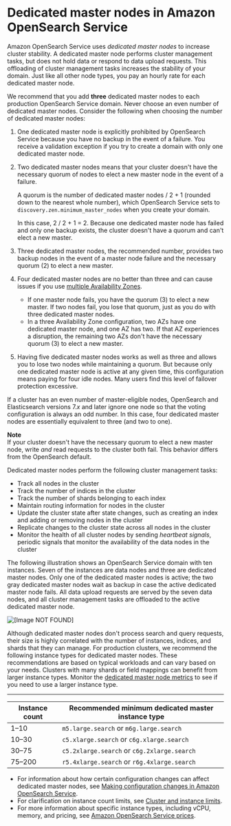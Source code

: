 # Dedicated master nodes in Amazon OpenSearch Service<a name="managedomains-dedicatedmasternodes"></a>

Amazon OpenSearch Service uses *dedicated master nodes* to increase cluster stability\. A dedicated master node performs cluster management tasks, but does not hold data or respond to data upload requests\. This offloading of cluster management tasks increases the stability of your domain\. Just like all other node types, you pay an hourly rate for each dedicated master node\.

We recommend that you add **three** dedicated master nodes to each production OpenSearch Service domain\. Never choose an even number of dedicated master nodes\. Consider the following when choosing the number of dedicated master nodes:

1. One dedicated master node is explicitly prohibited by OpenSearch Service because you have no backup in the event of a failure\. You receive a validation exception if you try to create a domain with only one dedicated master node\.

1. Two dedicated master nodes means that your cluster doesn't have the necessary quorum of nodes to elect a new master node in the event of a failure\.

   A quorum is the number of dedicated master nodes / 2 \+ 1 \(rounded down to the nearest whole number\), which OpenSearch Service sets to `discovery.zen.minimum_master_nodes` when you create your domain\.

   In this case, 2 / 2 \+ 1 = 2\. Because one dedicated master node has failed and only one backup exists, the cluster doesn't have a quorum and can't elect a new master\.

1. Three dedicated master nodes, the recommended number, provides two backup nodes in the event of a master node failure and the necessary quorum \(2\) to elect a new master\.

1. Four dedicated master nodes are no better than three and can cause issues if you use [multiple Availability Zones](managedomains-multiaz.md)\.
   + If one master node fails, you have the quorum \(3\) to elect a new master\. If two nodes fail, you lose that quorum, just as you do with three dedicated master nodes\.
   + In a three Availability Zone configuration, two AZs have one dedicated master node, and one AZ has two\. If that AZ experiences a disruption, the remaining two AZs don't have the necessary quorum \(3\) to elect a new master\.

1. Having five dedicated master nodes works as well as three and allows you to lose two nodes while maintaining a quorum\. But because only one dedicated master node is active at any given time, this configuration means paying for four idle nodes\. Many users find this level of failover protection excessive\.

If a cluster has an even number of master\-eligible nodes, OpenSearch and Elasticsearch versions 7\.*x* and later ignore one node so that the voting configuration is always an odd number\. In this case, four dedicated master nodes are essentially equivalent to three \(and two to one\)\.

**Note**  
If your cluster doesn't have the necessary quorum to elect a new master node, write *and* read requests to the cluster both fail\. This behavior differs from the OpenSearch default\.

Dedicated master nodes perform the following cluster management tasks:
+ Track all nodes in the cluster
+ Track the number of indices in the cluster
+ Track the number of shards belonging to each index
+ Maintain routing information for nodes in the cluster
+ Update the cluster state after state changes, such as creating an index and adding or removing nodes in the cluster
+ Replicate changes to the cluster state across all nodes in the cluster
+ Monitor the health of all cluster nodes by sending *heartbeat signals*, periodic signals that monitor the availability of the data nodes in the cluster

The following illustration shows an OpenSearch Service domain with ten instances\. Seven of the instances are data nodes and three are dedicated master nodes\. Only one of the dedicated master nodes is active; the two gray dedicated master nodes wait as backup in case the active dedicated master node fails\. All data upload requests are served by the seven data nodes, and all cluster management tasks are offloaded to the active dedicated master node\.

![\[Image NOT FOUND\]](http://docs.aws.amazon.com/opensearch-service/latest/developerguide/images/DedicatedMasterNodes_no-caption.png)

Although dedicated master nodes don't process search and query requests, their size is highly correlated with the number of instances, indices, and shards that they can manage\. For production clusters, we recommend the following instance types for dedicated master nodes\. These recommendations are based on typical workloads and can vary based on your needs\. Clusters with many shards or field mappings can benefit from larger instance types\. Monitor the [dedicated master node metrics](cloudwatch-alarms.md) to see if you need to use a larger instance type\.


****  

|  **Instance count**  |  **Recommended minimum dedicated master instance type**  | 
| --- | --- | 
|  1–10  | `m5.large.search` or `m6g.large.search` | 
|  10–30  |  `c5.xlarge.search` or `c6g.xlarge.search`  | 
| 30–75 |  `c5.2xlarge.search` or `c6g.2xlarge.search`  | 
|  75–200  |  `r5.4xlarge.search` or `r6g.4xlarge.search`  | 
+ For information about how certain configuration changes can affect dedicated master nodes, see [Making configuration changes in Amazon OpenSearch Service](managedomains-configuration-changes.md)\.
+ For clarification on instance count limits, see [Cluster and instance limits](limits.md#clusterresource)\.
+ For more information about specific instance types, including vCPU, memory, and pricing, see [Amazon OpenSearch Service prices](https://aws.amazon.com/elasticsearch-service/pricing/)\.